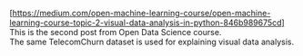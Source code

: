 [https://medium.com/open-machine-learning-course/open-machine-learning-course-topic-2-visual-data-analysis-in-python-846b989675cd]   
This is the second post from Open Data Science course.   
The same TelecomChurn dataset is used for explaining visual data analysis.   
